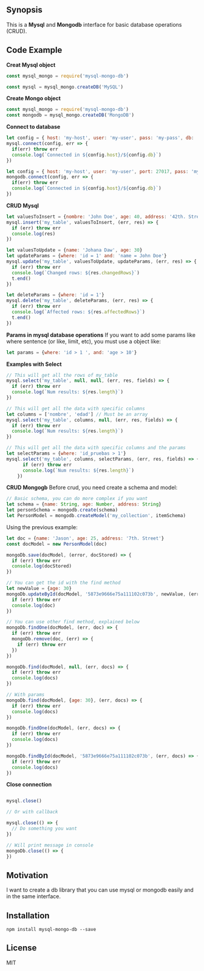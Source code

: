 ## Synopsis

This is a **Mysql** and **Mongodb** interface for basic database operations (CRUD). 

## Code Example

**Creat Mysql object**

``` js
const mysql_mongo = require('mysql-mongo-db')

const mysql = mysql_mongo.createDB('MySQL')

```

**Create Mongo object**

``` js
const mysql_mongo = require('mysql-mongo-db')
const mongodb = mysql_mongo.createDB('MongoDB')

```

**Connect to database**

``` js
let config = { host: 'my-host', user: 'my-user', pass: 'my-pass', db: 'my-db' }
mysql.connect(config, err => {
  if(err) throw err
  console.log(`Connected in ${config.host}/${config.db}`)
})

```

``` js
let config = { host: 'my-host', user: 'my-user', port: 27017, pass: 'my-pass', db: 'my-db' }
mongodb.connect(config, err => {
  if(err) throw err
  console.log(`Connected in ${config.host}/${config.db}`)
})

```

**CRUD Mysql** 

``` js
let valuesToInsert = {nombre: 'John Doe', age: 40, address: '42th. Street'}
mysql.insert('my_table', valuesToInsert, (err, res) => {
  if (err) throw err
  console.log(res)
})

let valuesToUpdate = {name: 'Johana Daw', age: 30}
let updateParams = {where: 'id = 1' and: 'name = John Doe'}
mysql.update('my_table', valuesToUpdate, updateParams, (err, res) => {
  if (err) throw err
  console.log(`Changed rows: ${res.changedRows}`)
  t.end()
})

let deleteParams = {where: 'id = 1'}
mysql.delete('my_table', deleteParams, (err, res) => {
  if (err) throw err
  console.log(`Affected rows: ${res.affectedRows}`)
  t.end()
})

```
**Params in mysql database operations**
If you want to add some params like where sentence (or like, limit, etc), you must use a object like: 

``` js
let params = {where: 'id > 1 ', and: 'age > 10'}

```

**Examples with Select**

``` js
// This will get all the rows of my_table
mysql.select('my_table', null, null, (err, res, fields) => {
  if (err) throw err
  console.log(`Num results: ${res.length}`)
})

// This will get all the data with specific columns 
let columns = ['nombre', 'edad'] // Must be an array
mysql.select('my_table', columns, null, (err, res, fields) => {
  if (err) throw err
  console.log(`Num results: ${res.length}`)
})

// This will get all the data with specific columns and the params
let selectParams = {where: 'id_pruebas > 1'}
mysql.select('my_table', columns, selectParams, (err, res, fields) => {
      if (err) throw err
      console.log(`Num results: ${res.length}`) 
    })

```

**CRUD Mongogb**
Before crud, you need create a schema and model:

``` js
// Basic schema, you can do more complex if you want
let schema = {name: String, age: Number, address: String}
let personSchema = mongodb.create(schema)
let PersonModel = mongodb.createModel('my_collection', itemSchema)
```

Using the previous example:

``` js
let doc = {name: 'Jason', age: 25, address: '7th. Street'}
const docModel = new PersonModel(doc)

mongoDb.save(docModel, (error, docStored) => {
  if (err) throw err
  console.log(docStored)
})

// You can get the id with the find method
let newValue = {age: 30}
mongoDb.updateById(docModel, '5873e9666e75a111102c073b', newValue, (err, doc) => {
  if (err) throw err
  console.log(doc)
})

// You can use other find method, explained below
mongoDb.findOne(docModel, (err, doc) => {
  if (err) throw err
  mongoDb.remove(doc, (err) => {
    if (err) throw err
  })
})

mongoDb.find(docModel, null, (err, docs) => {
  if (err) throw err
  console.log(docs)
})

// With params
mongoDb.find(docModel, {age: 30}, (err, docs) => {
  if (err) throw err
  console.log(docs)
})

mongoDb.findOne(docModel, (err, docs) => {
  if (err) throw err
  console.log(docs)
})

mongoDb.findById(docModel, '5873e9666e75a111102c073b', (err, docs) => {
  if (err) throw err
  console.log(docs)
})

```

**Close connection**

``` js

mysql.close()

// Or with callback

mysql.close(() => {
  // Do something you want
})

// Will print message in console 
mongoDb.close(() => {
})

```

## Motivation

I want to create a db library that you can use mysql or mongodb easily and in the same interface.

## Installation

```
npm install mysql-mongo-db --save
```

## License

MIT